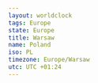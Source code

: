 ```yaml
---
layout: worldclock
tags: Europe
state: Europe
title: Warsaw
name: Poland
iso: PL
timezone: Europe/Warsaw
utc: UTC +01:24
---
```


